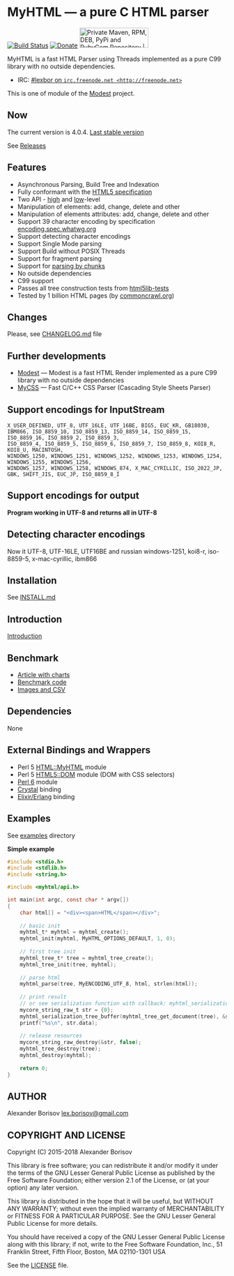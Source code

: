# MyHTML — a pure C HTML parser

[![Build Status](https://travis-ci.org/lexborisov/myhtml.svg?branch=master)](https://travis-ci.org/lexborisov/myhtml)
[![Donate](https://img.shields.io/badge/Donate-PayPal-blue.svg)](https://www.paypal.com/cgi-bin/webscr?cmd=_s-xclick&hosted_button_id=L59E49K2NVUHE)
<a href="https://packagecloud.io/"><img alt="Private Maven, RPM, DEB, PyPi and RubyGem Repository | packagecloud" height="46" src="https://packagecloud.io/images/packagecloud-badge.png" width="158" /></a>

MyHTML is a fast HTML Parser using Threads implemented as a pure C99 library with no outside dependencies.

* IRC: [#lexbor on `irc.freenode.net <http://freenode.net>`](http://webchat.freenode.net?channels=%23lexbor)

This is one of module of the [Modest] project.

## Now

The current version is 4.0.4. [Last stable version](https://github.com/lexborisov/myhtml/releases/latest)

See [Releases](https://github.com/lexborisov/myhtml/releases)

## Features

- Asynchronous Parsing, Build Tree and Indexation
- Fully conformant with the [HTML5 specification]
- Two API - [high] and [low]-level
- Manipulation of elements: add, change, delete and other
- Manipulation of elements attributes: add, change, delete and other
- Support 39 character encoding by specification [encoding.spec.whatwg.org]
- Support detecting character encodings
- Support Single Mode parsing
- Support Build without POSIX Threads
- Support for fragment parsing
- Support for [parsing by chunks]
- No outside dependencies
- C99 support
- Passes all tree construction tests from [html5lib-tests]
- Tested by 1 billion HTML pages (by [commoncrawl.org])

## Changes
Please, see [CHANGELOG.md] file

## Further developments

- [Modest] — Modest is a fast HTML Render implemented as a pure C99 library with no outside dependencies
- [MyCSS] — Fast C/C++ CSS Parser (Cascading Style Sheets Parser) 

## Support encodings for InputStream

```text
X_USER_DEFINED, UTF_8, UTF_16LE, UTF_16BE, BIG5, EUC_KR, GB18030,
IBM866, ISO_8859_10, ISO_8859_13, ISO_8859_14, ISO_8859_15, ISO_8859_16, ISO_8859_2, ISO_8859_3,
ISO_8859_4, ISO_8859_5, ISO_8859_6, ISO_8859_7, ISO_8859_8, KOI8_R, KOI8_U, MACINTOSH,
WINDOWS_1250, WINDOWS_1251, WINDOWS_1252, WINDOWS_1253, WINDOWS_1254, WINDOWS_1255, WINDOWS_1256,
WINDOWS_1257, WINDOWS_1258, WINDOWS_874, X_MAC_CYRILLIC, ISO_2022_JP, GBK, SHIFT_JIS, EUC_JP, ISO_8859_8_I
```

## Support encodings for output

**Program working in UTF-8 and returns all in UTF-8**

## Detecting character encodings

Now it UTF-8, UTF-16LE, UTF16BE and russian windows-1251,  koi8-r, iso-8859-5, x-mac-cyrillic, ibm866

## Installation

See [INSTALL.md](https://github.com/lexborisov/myhtml/blob/master/INSTALL.md)

## Introduction

[Introduction]

## Benchmark

- [Article with charts]
- [Benchmark code]
- [Images and CSV]

## Dependencies

None

## External Bindings and Wrappers

- Perl 5 [HTML::MyHTML] module
- Perl 5 [HTML5::DOM] module (DOM with CSS selectors)
- [Perl 6] module
- [Crystal] binding
- [Elixir/Erlang] binding

## Examples

See [examples] directory

**Simple example**

```c
#include <stdio.h>
#include <stdlib.h>
#include <string.h>

#include <myhtml/api.h>

int main(int argc, const char * argv[])
{
    char html[] = "<div><span>HTML</span></div>";
    
    // basic init
    myhtml_t* myhtml = myhtml_create();
    myhtml_init(myhtml, MyHTML_OPTIONS_DEFAULT, 1, 0);
    
    // first tree init
    myhtml_tree_t* tree = myhtml_tree_create();
    myhtml_tree_init(tree, myhtml);
    
    // parse html
    myhtml_parse(tree, MyENCODING_UTF_8, html, strlen(html));
    
    // print result
    // or see serialization function with callback: myhtml_serialization_tree_callback
    mycore_string_raw_t str = {0};
    myhtml_serialization_tree_buffer(myhtml_tree_get_document(tree), &str);
    printf("%s\n", str.data);
    
    // release resources
    mycore_string_raw_destroy(&str, false);
    myhtml_tree_destroy(tree);
    myhtml_destroy(myhtml);
    
    return 0;
}
```

## AUTHOR

Alexander Borisov <lex.borisov@gmail.com>

## COPYRIGHT AND LICENSE

Copyright (C) 2015-2018 Alexander Borisov

This library is free software; you can redistribute it and/or modify it under the terms of the GNU Lesser General Public License as published by the Free Software Foundation; either version 2.1 of the License, or (at your option) any later version.

This library is distributed in the hope that it will be useful, but WITHOUT ANY WARRANTY; without even the implied warranty of MERCHANTABILITY or FITNESS FOR A PARTICULAR PURPOSE.  See the GNU Lesser General Public License for more details.

You should have received a copy of the GNU Lesser General Public License along with this library; if not, write to the Free Software Foundation, Inc., 51 Franklin Street, Fifth Floor, Boston, MA  02110-1301 USA

See the [LICENSE] file.


[HTML5 specification]: https://html.spec.whatwg.org/multipage/
[Modest]: https://github.com/lexborisov/Modest
[high]: https://github.com/lexborisov/myhtml/blob/master/include/myhtml/api.h
[low]: https://github.com/lexborisov/myhtml/tree/master/include/myhtml
[examples]: https://github.com/lexborisov/myhtml/tree/master/examples
[parsing by chunks]: https://github.com/lexborisov/myhtml/blob/master/examples/myhtml/chunks_high_level.c
[encoding.spec.whatwg.org]: https://encoding.spec.whatwg.org/
[html5lib-tests]: https://github.com/html5lib/html5lib-tests
[commoncrawl.org]: http://commoncrawl.org/
[MyCSS]: https://github.com/lexborisov/mycss
[CHANGELOG.md]: https://github.com/lexborisov/myhtml/blob/master/CHANGELOG.md
[HTML::MyHTML]: https://metacpan.org/release/HTML-MyHTML
[HTML5::DOM]: https://github.com/Azq2/perl-html5-dom
[Perl 6]: https://github.com/MadcapJake/p6-MyHTML
[Crystal]: https://github.com/kostya/myhtml
[Elixir/Erlang]: https://github.com/Overbryd/myhtmlex
[Introduction]: http://lexborisov.github.io/myhtml/
[Article with charts]: http://lexborisov.github.io/benchmark-html-persers/
[Benchmark code]: https://github.com/lexborisov/benchmark-html-persers/tree/master
[Images and CSV]: https://github.com/lexborisov/benchmark-html-persers/tree/master/Results
[LICENSE]: https://github.com/lexborisov/myhtml/blob/master/LICENSE
